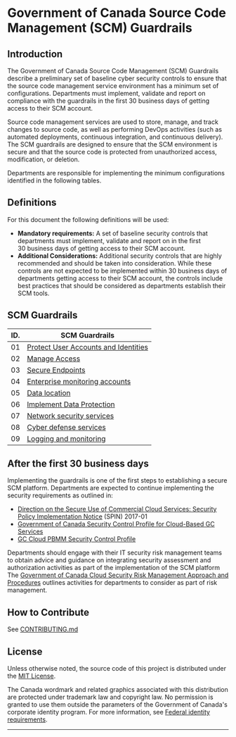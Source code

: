 # Government of Canada Source Code Management (SCM) Guardrails

## Introduction

The Government of Canada Source Code Management (SCM) Guardrails describe a preliminary set of baseline cyber security controls to ensure that the source code management service environment has a minimum set of configurations. Departments must implement, validate and report on compliance with the guardrails in the first 30 business days of getting access to their SCM account.

Source code management services are used to store, manage, and track changes to source code, as well as performing DevOps activities (such as automated deployments, continuous integration, and continuous delivery). The SCM guardrails are designed to ensure that the SCM environment is secure and that the source code is protected from unauthorized access, modification, or deletion.

Departments are responsible for implementing the minimum configurations identified in the following tables.

## Definitions

For this document the following definitions will be used:

- **Mandatory requirements:** A set of baseline security controls that departments must implement, validate and report on in the first 30 business days of getting access to their SCM account.
- **Additional Considerations:** Additional security controls that are highly recommended and should be taken into consideration. While these controls are not expected to be implemented within 30 business days of departments getting access to their SCM account, the controls include best practices that should be considered as departments establish their SCM tools.

## SCM Guardrails

| ID. | SCM Guardrails |
| --- | --- |
| 01  | [Protect User Accounts and Identities](./guardrails/EN/01_Protect-user-accounts-and-identities.md) |
| 02  | [Manage Access](./guardrails/EN/02_Manage-Access.md) |
| 03  | [Secure Endpoints](./guardrails/EN/03_Secure-Endpoints.md) |
| 04  | [Enterprise monitoring accounts](./guardrails/EN/04_Enterprise-Monitoring-Accounts.md) |
| 05  | [Data location](./guardrails/EN/05_Data-Location.md) |
| 06  | [Implement Data Protection](./guardrails/EN/06_Implement-Data-Protection.md) |
| 07  | [Network security services](./guardrails/EN/07_Network-Security-Services.md) |
| 08  | [Cyber defense services](./guardrails/EN/08_Cyber-Defense-Services.md) |
| 09  | [Logging and monitoring](./guardrails/EN/09_Logging-and-Monitoring.md) |


## After the first 30 business days

Implementing the guardrails is one of the first steps to establishing a secure SCM platform. Departments are expected to continue implementing the security requirements as outlined in:

- [Direction on the Secure Use of Commercial Cloud Services: Security Policy Implementation Notice](https://www.canada.ca/en/treasury-board-secretariat/services/access-information-privacy/security-identity-management/direction-secure-use-commercial-cloud-services-spin.html) (SPIN) 2017-01
- [Government of Canada Security Control Profile for Cloud-Based GC Services](https://www.canada.ca/en/government/system/digital-government/modern-emerging-technologies/cloud-services/government-canada-security-control-profile-cloud-based-it-services.html)
- [GC Cloud PBMM Security Control Profile](https://www.canada.ca/en/government/system/digital-government/digital-government-innovations/cloud-services/government-canada-security-control-profile-cloud-based-it-services.html#toc4)

Departments should engage with their IT security risk management teams to obtain advice and guidance on integrating security assessment and authorization activities as part of the implementation of the SCM platform The [Government of Canada Cloud Security Risk Management Approach and Procedures](https://www.canada.ca/en/government/system/digital-government/digital-government-innovations/cloud-services/cloud-security-risk-management-approach-procedures.html) outlines activities for departments to consider as part of risk management.


## How to Contribute

See [CONTRIBUTING.md](./CONTRIBUTING.md)

## License

Unless otherwise noted, the source code of this project is distributed under the [MIT License](./LICENSE.md).

The Canada wordmark and related graphics associated with this distribution are protected under trademark law and copyright law. No permission is granted to use them outside the parameters of the Government of Canada's corporate identity program. For more information, see [Federal identity requirements](https://www.canada.ca/en/treasury-board-secretariat/topics/government-communications/federal-identity-requirements.html).

---
